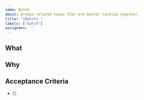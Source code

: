 ```yaml
---
name: Batch
about: Groups related tasks that are better tackled together.
title: "[Batch] "
labels: ["batch"]
assignees: ''
---
```


## What
<!-- What impact are we trying to accomplish? Describe what the desired outcome of this work is. -->



## Why
<!-- Why is this outcome important? What are the consequences of not doing it? -->



## Acceptance Criteria
<!-- How will the effectiveness of the solution be measured? What metrics or indicators will be used to determine whether the solution has been successful? -->

- [ ]

<!-- Please add related tasks below as sub-issues -->
